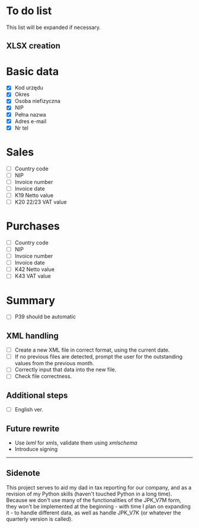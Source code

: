 # To do list
This list will be expanded if necessary.

## XLSX creation
# Basic data
- [x] Kod urzędu
- [x] Okres
- [x] Osoba niefizyczna
- [x] NIP
- [x] Pełna nazwa
- [x] Adres e-mail
- [x] Nr tel

# Sales
- [ ] Country code
- [ ] NIP
- [ ] Invoice number
- [ ] Invoice date
- [ ] K19 Netto value
- [ ] K20 22/23 VAT value

# Purchases
- [ ] Country code
- [ ] NIP
- [ ] Invoice number
- [ ] Invoice date
- [ ] K42 Netto value
- [ ] K43 VAT value

# Summary
- [ ] P39 should be automatic

## XML handling
- [ ] Create a new XML file in correct format, using the current date. 
- [ ] If no previous files are detected, prompt the user for the outstanding values from the previous month.
- [ ] Correctly input that data into the new file.
- [ ] Check file correctness.

## Additional steps
- [ ] English ver.

## Future rewrite
- Use *lxml* for xmls, validate them using *xmlschema*
- Introduce signing

---
## Sidenote
This project serves to aid my dad in tax reporting for our company, and as a revision of my Python skills (haven't touched Python in a long time). Because we don't use many of the functionalities of the JPK_V7M form, they won't be implemented at the beginning - with time I plan on expanding it - to handle different data, as well as handle JPK_V7K (or whatever the quarterly version is called).